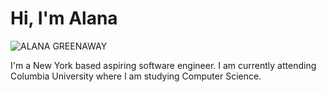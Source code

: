<h1>Hi, I'm Alana</h1>

![ALANA GREENAWAY](https://user-images.githubusercontent.com/104283714/194675064-a3d22a36-194d-4f15-90ae-fa224ee65f91.png)


I'm a New York based aspiring software engineer. I am currently attending Columbia University where I am studying Computer Science. 

<!--passionate about using programming as a tool for problem solving. I love with engaging with new and exciting open source projects as well as making tech education more accessible to all people!-->

<!--My favorite languages are Java, Python, and C.-->


<!---
alanazoe/alanazoe is a ✨ special ✨ repository because its `README.md` (this file) appears on your GitHub profile.
You can click the Preview link to take a look at your changes.
--->
